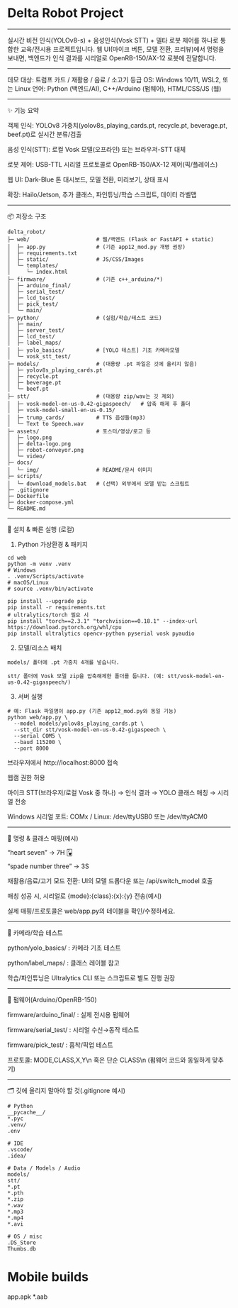 # Delta Robot Project

---

실시간 비전 인식(YOLOv8-s) + 음성인식(Vosk STT) + 델타 로봇 제어를 하나로 통합한 교육/전시용 프로젝트입니다.
웹 UI(마이크 버튼, 모델 전환, 프리뷰)에서 명령을 보내면, 백엔드가 인식 결과를 시리얼로 OpenRB-150/AX-12 로봇에 전달합니다.

---
<!--<p align="center"> <img src="docs/img/robot-conveyor.png" alt="Robot & Conveyor" width="600"> </p>-->

데모 대상: 트럼프 카드 / 재활용 / 음료 / 소고기 등급
OS: Windows 10/11, WSL2, 또는 Linux
언어: Python (백엔드/AI), C++/Arduino (펌웨어), HTML/CSS/JS (웹)

---

✨ 기능 요약

객체 인식: YOLOv8 가중치(yolov8s_playing_cards.pt, recycle.pt, beverage.pt, beef.pt)로 실시간 분류/검출

음성 인식(STT): 로컬 Vosk 모델(오프라인) 또는 브라우저-STT 대체

로봇 제어: USB-TTL 시리얼 프로토콜로 OpenRB-150/AX-12 제어(픽/플레이스)

웹 UI: Dark-Blue 톤 대시보드, 모델 전환, 미리보기, 상태 표시

확장: Hailo/Jetson, 추가 클래스, 파인튜닝/학습 스크립트, 데이터 라벨맵

---

📦 저장소 구조

```
delta_robot/
├─ web/                     # 웹/백엔드 (Flask or FastAPI + static)
│  ├─ app.py                # (기존 app12_mod.py 개명 권장)
│  ├─ requirements.txt
│  ├─ static/               # JS/CSS/Images
│  └─ templates/
│     └─ index.html
├─ firmware/                # (기존 c++_arduino/*)
│  ├─ arduino_final/
│  ├─ serial_test/
│  ├─ lcd_test/
│  ├─ pick_test/
│  └─ main/
├─ python/                  # (실험/학습/테스트 코드)
│  ├─ main/
│  ├─ server_test/
│  ├─ lcd_test/
│  ├─ label_maps/
│  ├─ yolo_basics/          # [YOLO 테스트] 기초 카메라모델
│  └─ vosk_stt_test/
├─ models/                  # (대용량 .pt 파일은 깃에 올리지 않음)
│  ├─ yolov8s_playing_cards.pt
│  ├─ recycle.pt
│  ├─ beverage.pt
│  └─ beef.pt
├─ stt/                     # (대용량 zip/wav는 깃 제외)
│  ├─ vosk-model-en-us-0.42-gigaspeech/   # 압축 해제 후 폴더
│  ├─ vosk-model-small-en-us-0.15/
│  ├─ trump_cards/          # TTS 음성들(mp3)
│  └─ Text to Speech.wav
├─ assets/                  # 포스터/영상/로고 등
│  ├─ logo.png
│  ├─ delta-logo.png
│  ├─ robot-conveyor.png
│  └─ video/
├─ docs/
│  └─ img/                  # README/문서 이미지
├─ scripts/
│  └─ download_models.bat   # (선택) 외부에서 모델 받는 스크립트
├─ .gitignore
├─ Dockerfile
├─ docker-compose.yml
└─ README.md
```

---

🔧 설치 & 빠른 실행 (로컬)

1) Python 가상환경 & 패키지
``` CMD
cd web
python -m venv .venv
# Windows
. .venv/Scripts/activate
# macOS/Linux
# source .venv/bin/activate

pip install --upgrade pip
pip install -r requirements.txt
# ultralytics/torch 필요 시
pip install "torch==2.3.1" "torchvision==0.18.1" --index-url https://download.pytorch.org/whl/cpu
pip install ultralytics opencv-python pyserial vosk pyaudio
```

2) 모델/리소스 배치
```
models/ 폴더에 .pt 가중치 4개를 넣습니다.

stt/ 폴더에 Vosk 모델 zip을 압축해제한 폴더를 둡니다. (예: stt/vosk-model-en-us-0.42-gigaspeech/)
```

3) 서버 실행
```
# 예: Flask 파일명이 app.py (기존 app12_mod.py와 동일 기능)
python web/app.py \
  --model models/yolov8s_playing_cards.pt \
  --stt_dir stt/vosk-model-en-us-0.42-gigaspeech \
  --serial COM5 \
  --baud 115200 \
  --port 8000
```

브라우저에서 http://localhost:8000 접속

웹캠 권한 허용

마이크 STT(브라우저/로컬 Vosk 중 하나) → 인식 결과 → YOLO 클래스 매칭 → 시리얼 전송

Windows 시리얼 포트: COMx / Linux: /dev/ttyUSB0 또는 /dev/ttyACM0

---

🧠 명령 & 클래스 매핑(예시)

“heart seven” → 7H 🂷

“spade number three” → 3S

재활용/음료/고기 모드 전환: UI의 모델 드롭다운 또는 /api/switch_model 호출

매칭 성공 시, 시리얼로 {mode}:{class}:{x}:{y} 전송(예시)

실제 매핑/프로토콜은 web/app.py의 테이블을 확인/수정하세요.

---

🧪 카메라/학습 테스트

python/yolo_basics/ : 카메라 기초 테스트

python/label_maps/ : 클래스 레이블 참고

학습/파인튜닝은 Ultralytics CLI 또는 스크립트로 별도 진행 권장

---

🧵 펌웨어(Arduino/OpenRB-150)

firmware/arduino_final/ : 실제 전시용 펌웨어

firmware/serial_test/ : 시리얼 수신→동작 테스트

firmware/pick_test/ : 흡착/픽업 테스트

프로토콜: MODE,CLASS,X,Y\n 혹은 단순 CLASS\n (펌웨어 코드와 동일하게 맞추기)

---

🗂 깃에 올리지 말아야 할 것(.gitignore 예시)
```
# Python
__pycache__/
*.pyc
.venv/
.env

# IDE
.vscode/
.idea/

# Data / Models / Audio
models/
stt/
*.pt
*.pth
*.zip
*.wav
*.mp3
*.mp4
*.avi

# OS / misc
.DS_Store
Thumbs.db
```

# Mobile builds
app.apk
*.aab
